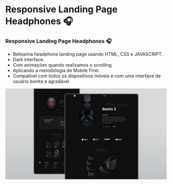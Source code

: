 # Responsive Landing Page Headphones 🎧

### Responsive Landing Page Headphones 🎧

- Belíssima headphone landing page usando HTML, CSS e JAVASCRIPT.
- Dark interface.
- Com animações quando realizamos o scrolling.
- Aplicando a metodologia de Mobile First.
- Compatível com todos os dispositivos móveis e com uma interface de usuário bonita e agradável.

![](/preview.png)

